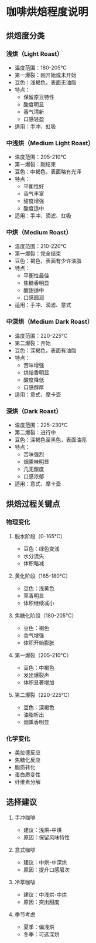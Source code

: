 # 咖啡烘焙程度说明

## 烘焙度分类

### 浅烘（Light Roast）
- 温度范围：180-205℃
- 第一爆裂：刚开始或未开始
- 豆色：浅褐色，表面无油脂
- 特点：
  - 保留原豆特性
  - 酸度明显
  - 香气清新
  - 口感轻盈
- 适用：手冲、虹吸

### 中浅烘（Medium Light Roast）
- 温度范围：205-210℃
- 第一爆裂：刚结束
- 豆色：中褐色，表面略有光泽
- 特点：
  - 平衡性好
  - 香气丰富
  - 甜度增强
  - 酸度适中
- 适用：手冲、滴滤、虹吸

### 中烘（Medium Roast）
- 温度范围：210-220℃
- 第一爆裂：完全结束
- 豆色：褐色，表面有少许油脂
- 特点：
  - 平衡性最佳
  - 焦糖香明显
  - 酸甜适中
  - 口感圆润
- 适用：手冲、滴滤、意式

### 中深烘（Medium Dark Roast）
- 温度范围：220-225℃
- 第二爆裂：开始
- 豆色：深褐色，表面有油脂
- 特点：
  - 苦味增强
  - 烘焙香明显
  - 酸度降低
  - 口感醇厚
- 适用：意式、摩卡壶

### 深烘（Dark Roast）
- 温度范围：225-230℃
- 第二爆裂：进行中
- 豆色：深褐色至黑色，表面油亮
- 特点：
  - 苦味强烈
  - 烟熏味明显
  - 几无酸度
  - 口感浓郁
- 适用：意式、摩卡壶

## 烘焙过程关键点

### 物理变化
1. 脱水阶段（0-165℃）
   - 豆色：绿色变浅
   - 水分流失
   - 体积略减

2. 黄化阶段（165-180℃）
   - 豆色：浅黄色
   - 草香明显
   - 体积继续减小

3. 焦糖化阶段（180-205℃）
   - 豆色：褐色
   - 香气增强
   - 体积开始膨胀

4. 第一爆裂（205-210℃）
   - 豆色：中褐色
   - 发出爆裂声
   - 体积显著增加

5. 第二爆裂（220-225℃）
   - 豆色：深褐色
   - 油脂析出
   - 烟熏香明显

### 化学变化
- 美拉德反应
- 焦糖化反应
- 脂质转化
- 蛋白质变性
- 纤维素分解

## 选择建议
1. 手冲咖啡
   - 建议：浅烘-中烘
   - 原因：保留风味特性

2. 意式咖啡
   - 建议：中烘-中深烘
   - 原因：提升口感层次

3. 冷萃咖啡
   - 建议：中浅烘-中烘
   - 原因：突出甜度

4. 季节考虑
   - 夏季：偏浅烘
   - 冬季：可选深烘